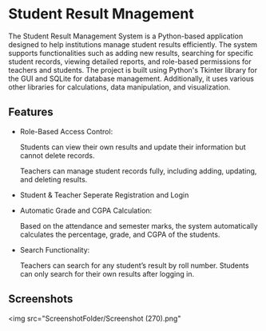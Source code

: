 
# Student Result Mnagement
 

The Student Result Management System is a Python-based application designed to help institutions manage student results efficiently. The system supports functionalities such as adding new results, searching for specific student records, viewing detailed reports, and role-based permissions for teachers and students. The project is built using Python's Tkinter library for the GUI and SQLite for database management. Additionally, it uses various other libraries for calculations, data manipulation, and visualization.


## Features

- Role-Based Access Control:

  Students can view their own results and update their information  but cannot delete records.

  Teachers can manage student records fully, including adding, updating, and deleting results.
- Student & Teacher Seperate Registration and Login
- Automatic Grade and CGPA Calculation:
   
   Based on the attendance and semester marks, the system automatically calculates the percentage, grade, and CGPA of the students.
- Search Functionality:

  Teachers can search for any student’s result by roll number.   Students can only search for their own results after logging in.




## Screenshots
<img src="ScreenshotFolder/Screenshot (270).png"



